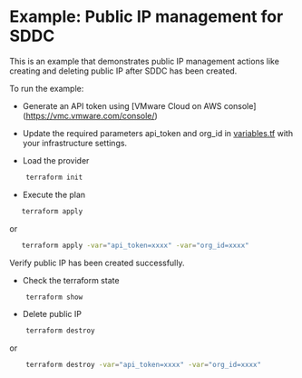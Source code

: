 # Example: Public IP management for SDDC

This is an example that demonstrates public IP management actions like creating and deleting public IP after SDDC has been created.

To run the example:

* Generate an API token using [VMware Cloud on AWS console] (https://vmc.vmware.com/console/)

* Update the required parameters api_token and org_id in [variables.tf](https://github.com/vmware/terraform-provider-vmc/blob/master/examples/public_ip/variables.tf) with your infrastructure settings.

* Load the provider

```sh
    terraform init
```

* Execute the plan

```sh
   terraform apply
```

or

```sh
   terraform apply -var="api_token=xxxx" -var="org_id=xxxx"
```

Verify public IP has been created successfully.

* Check the terraform state

```sh
    terraform show
```

* Delete public IP

```sh
    terraform destroy
```

or

```sh
    terraform destroy -var="api_token=xxxx" -var="org_id=xxxx"
```
